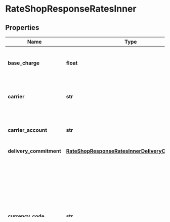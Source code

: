 # RateShopResponseRatesInner


## Properties

Name | Type | Description | Notes
------------ | ------------- | ------------- | -------------
**base_charge** | **float** | The base service charge is payable to the carrier, excluding special service charges. | [optional] 
**carrier** | **str** | Carrier is a service used to transport the parcels or couriers from one place to another. | [optional] 
**carrier_account** | **str** | Carrier Account is the account associated to specific carrier service. | [optional] 
**delivery_commitment** | [**RateShopResponseRatesInnerDeliveryCommitment**](RateShopResponseRatesInnerDeliveryCommitment.md) |  | [optional] 
**currency_code** | **str** | A three-character (all uppercase letter) symbol of a currency according to the international ISO standard. As a rule, the first two letters denote the name of the country, and the third letter, the name of the currency thereof.For example, for US - the currency is Dollars and code is USD. Similarly for Canada, the currencycode is CAD, and for India, it is INR.  | [optional] 
**parcel_type** | **str** | Parcel Type is required for creating a shipment while rating a parcel, which varies as per Carrier selection. ParcelType have categories like Package, Envelopes, Paks, Boxes, Tube, etc.  | [optional] 
**parcel_id** | **str** | It indicates parcelId chosen in the request | [optional] 
**rate_type_id** | **str** | Its value can be CONTRACT_RATES, COMMERCIAL or COMMERCIAL_BASE for USPS and COMMERCIAL for other carriers depending on the Pitney Bowes contract/subscription | [optional] 
**service_id** | **str** | The unique identifier given to the carrier specific service. | [optional] 
**surcharges** | [**List[RateShopResponseRatesInnerSurchargesInner]**](RateShopResponseRatesInnerSurchargesInner.md) |  Additional fees or surcharges for the shipment. Each object in the array defines a surcharge and fee. | [optional] 
**total_carrier_charge** | **float** | The total amount payable to the carrier, including special service fees, surcharges, and any international taxes and duties | [optional] 

## Example

```python
from shipping.models.rate_shop_response_rates_inner import RateShopResponseRatesInner

# TODO update the JSON string below
json = "{}"
# create an instance of RateShopResponseRatesInner from a JSON string
rate_shop_response_rates_inner_instance = RateShopResponseRatesInner.from_json(json)
# print the JSON string representation of the object
print(RateShopResponseRatesInner.to_json())

# convert the object into a dict
rate_shop_response_rates_inner_dict = rate_shop_response_rates_inner_instance.to_dict()
# create an instance of RateShopResponseRatesInner from a dict
rate_shop_response_rates_inner_from_dict = RateShopResponseRatesInner.from_dict(rate_shop_response_rates_inner_dict)
```
[[Back to Model list]](../README.md#documentation-for-models) [[Back to API list]](../README.md#documentation-for-api-endpoints) [[Back to README]](../README.md)


